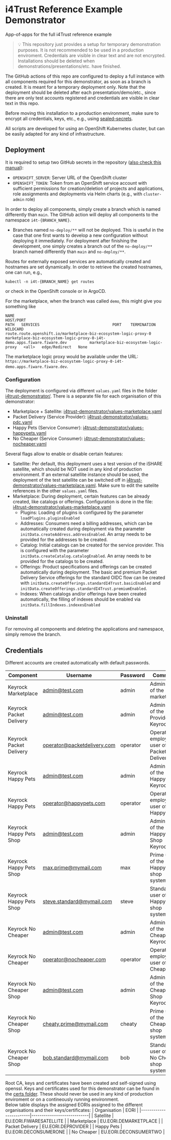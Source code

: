 # i4Trust Reference Example Demonstrator

App-of-apps for the full i4Trust reference example

> :bulb: This repository just provides a setup for temporary demonstration purposes. It is not recommended to be used in a production enviroment. Credentials are visible in clear text and are not encrypted. Installations should be deleted when demonstrations/presentations/etc. have finished. 

The GitHub actions of this repo are configured to deploy a full instance with all components 
required for this demonstrator, as soon as a branch is created. It is meant for a temporary deployment only. 
Note that the deployment should be deleted after 
each presentation/demo/etc., since there are only test accounts registered and credentials are visible in clear text in this 
repo.

Before moving this installation to a production environment, make sure to encrypt all credentials, keys, etc., e.g., 
using [sealed-secrets](https://github.com/bitnami-labs/sealed-secrets).

All scripts are developed for using an OpenShift Kubernetes cluster, but can be easily adapted for any 
kind of infrastructure.


## Deployment

It is required to setup two GitHub secrets in the 
repository ([also check this manual](https://github.com/FIWARE-Ops/marinera/blob/main/documentation/GITHUB_CI.md#openshift-service-account-permissions)):
* `OPENSHIFT_SERVER`: Server URL of the OpenShift cluster
* `OPENSHIFT_TOKEN`: Token from an OpenShift service account with sufficient permissions for creation/deletion of projects and applications, role assignments and deployments via Helm charts (e.g., with `cluster-admin` role) 

In order to deploy all components, simply create a branch which is named differently than `main`. 
The GitHub action will deploy all components to the namespace `i4t-{BRANCH_NAME}`. 

* Branches named `no-deploy/**` will not be deployed. This is useful in the case that one first wants to 
  develop a new configuration without deploying it immediately. For deployment after finishing the development, 
  one simply creates a branch out of the `no-deploy/**` branch named differently than `main` and `no-deploy/**`.

Routes for externally exposed services are automatically created and hostnames are set dynamically. In order to 
retrieve the created hostnames, one can run, e.g., 
```shell
kubectl -n i4t-{BRANCH_NAME} get routes
```
or check in the OpenShift console or in ArgoCD.

For the marketplace, when the branch was called `demo`, this might give you something like
```shell
NAME                                                               HOST/PORT                                                                    PATH   SERVICES                                PORT    TERMINATION     WILDCARD
route.route.openshift.io/marketplace-biz-ecosystem-logic-proxy-0   marketplace-biz-ecosystem-logic-proxy-0-i4t-demo.apps.fiware.fiware.dev          marketplace-biz-ecosystem-logic-proxy   <all>   edge/Redirect   None
```
The marketplace logic proxy would be available under the URL: `https://marketplace-biz-ecosystem-logic-proxy-0-i4t-demo.apps.fiware.fiware.dev`.


### Configuration

The deployment is configured via different `values.yaml` files in the folder [i4trust-demonstrator/](./i4trust-demonstrator/). 
There is a separate file for each organisation of this demonstrator:
* Marketplace + Satellite: [i4trust-demonstrator/values-marketplace.yaml](./i4trust-demonstrator/values-marketplace.yaml)
* Packet Delivery (Service Provider): [i4trust-demonstrator/values-pdc.yaml](./i4trust-demonstrator/values-pdc.yaml)
* Happy Pets (Service Consumer): [i4trust-demonstrator/values-happypets.yaml](./i4trust-demonstrator/values-happypets.yaml)
* No Cheaper (Service Consumer): [i4trust-demonstrator/values-nocheaper.yaml](./i4trust-demonstrator/values-nocheaper.yaml)

Several flags allow to enable or disable certain features:
* Satellite: Per default, this deployment uses a test version of the iSHARE satellite, which should be NOT used in any kind of production 
  environment. If an external satellite instance should be used, the deployment of the test satellite can be switched off in 
  [i4trust-demonstrator/values-marketplace.yaml](./i4trust-demonstrator/values-marketplace.yaml). Make sure to edit the satelite references 
  in the other `values.yaml` files.
* Marketplace: During deployment, certain features can be already created, like catalogs or offerings. Configuration is done 
  in the file: [i4trust-demonstrator/values-marketplace.yaml](./i4trust-demonstrator/values-marketplace.yaml)
  - Plugins: Loading of plugins is configured by the parameter `loadPlugins.pluginsEnabled`
  - Addresses: Consumers need a billing addresses, which can be automatically created during deployment via the 
	parameter `initData.createAddress.addressEnabled`. An array needs to be provided for the addresses to be created.
  - Catalog: Initial catalogs can be created for the service provider. This is configured with the parameter `initData.createCatalog.catalogEnabled`.
	An array needs to be provided for the catalogs to be created.
  - Offerings: Product specifications and offerings can be created automatically during deployment. The basic and premium Packet Delivery 
	Service offerings for the standard OIDC flow can be created with `initData.createOfferings.standardI4Trust.basicEnabled` 
	and `initData.createOfferings.standardI4Trust.premiumEnabled`.
  - Indexes: When catalogs and/or offerings have been created automatically, the filling of indexes should be enabled 
	via `initData.fillIndexes.indexesEnabled`


### Uninstall

For removing all components and deleting the applications and namespace, simply remove the branch.



## Credentials

Different accounts are created automatically with default passwords.

| Component     | Username               | Password          | Comment |
|---------------|------------------------|-------------------|---------|
| Keyrock Marketplace | admin@test.com | admin | Admin user of the marketplace |
| Keyrock Packet Delivery | admin@test.com | admin | Admin user of the Provider Keyrock IDP |
| Keyrock Packet Delivery | operator@packetdelivery.com | operator | Operator employee user of Packet Delivery |
| Keyrock Happy Pets | admin@test.com | admin | Admin user of the Happy Pets Keyrock IDP |
| Keyrock Happy Pets | operator@happypets.com | operator | Operator employee user of Happy Pets |
| Keyrock Happy Pets Shop | admin@test.com | admin | Admin user of the Happy Pets Shop Keyrock IDP |
| Keyrock Happy Pets Shop | max.prime@mymail.com | max | Prime user of the Happy Pets shop system |
| Keyrock Happy Pets Shop | steve.standard@mymail.com | steve | Standard user of the Happy Pets shop system |
| Keyrock No Cheaper | admin@test.com | admin | Admin user of the No Cheaper Keyrock IDP |
| Keyrock No Cheaper | operator@nocheaper.com | operator | Operator employee user of No Cheaper |
| Keyrock No Cheaper Shop | admin@test.com | admin | Admin user of the No Cheaper Shop Keyrock IDP |
| Keyrock No Cheaper Shop | cheaty.prime@mymail.com | cheaty | Prime user of the No Cheaper shop system |
| Keyrock No Cheaper Shop | bob.standard@mymail.com | bob | Standard user of the No Cheaper shop system |

Root CA, keys and certificates have been created and self-signed using openssl. Keys and certificates used for this demonstrator 
can be found in the [certs folder](./certs). These should never be used in any kind of production enviroment or on a 
contineously running environment.  
Below table displays the assigned EORIs assigned to the different organisations and their keys/certificates:
| Organisation           | EORI                       |
|------------------------|----------------------------|
| Satellite              | EU.EORI.FIWARESATELLITE    |
| Marketplace            | EU.EORI.DEMARKETPLACE      |
| Packet Delivery        | EU.EORI.DEPROVIDER         |
| Happy Pets             | EU.EORI.DECONSUMERONE      |
| No Cheaper             | EU.EORI.DECONSUMERTWO      |
